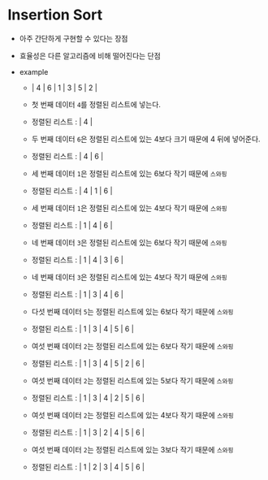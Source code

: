# Insertion Sort
- 아주 간단하게 구현할 수 있다는 장점
- 효율성은 다른 알고리즘에 비해 떨어진다는 단점

- example
    * | 4 | 6 | 1 | 3 | 5 | 2 |
    * 첫 번째 데이터 `4`를 정렬된 리스트에 넣는다.
    * 정렬된 리스트 : | 4 |

    * 두 번째 데이터 `6`은 정렬된 리스트에 있는 4보다 크기 때문에 4 뒤에 넣어준다.
    * 정렬된 리스트 : | 4 | 6 |

    * 세 번째 데이터 `1`은 정렬된 리스트에 있는 6보다 작기 때문에 `스와핑`
    * 정렬된 리스트 : | 4 | 1 | 6 |
    * 세 번째 데이터 `1`은 정렬된 리스트에 있는 4보다 작기 때문에 `스와핑`
    * 정렬된 리스트 : | 1 | 4 | 6 |

    * 네 번째 데이터 `3`은 정렬된 리스트에 있는 6보다 작기 때문에 `스와핑`
    * 정렬된 리스트 : | 1 | 4 | 3 | 6 |
    * 네 번째 데이터 `3`은 정렬된 리스트에 있는 4보다 작기 때문에 `스와핑`
    * 정렬된 리스트 : | 1 | 3 | 4 | 6 |

    * 다섯 번째 데이터 `5`는 정렬된 리스트에 있는 6보다 작기 때문에 `스와핑`
    * 정렬된 리스트 : | 1 | 3 | 4 | 5 | 6 |

    * 여섯 번째 데이터 `2`는 정렬된 리스트에 있는 6보다 작기 때문에 `스와핑`
    * 정렬된 리스트 : | 1 | 3 | 4 | 5 | 2 | 6 |
    * 여섯 번째 데이터 `2`는 정렬된 리스트에 있는 5보다 작기 때문에 `스와핑`
    * 정렬된 리스트 : | 1 | 3 | 4 | 2 | 5 | 6 |
    * 여섯 번째 데이터 `2`는 정렬된 리스트에 있는 4보다 작기 때문에 `스와핑`
    * 정렬된 리스트 : | 1 | 3 | 2 | 4 | 5 | 6 |
    * 여섯 번째 데이터 `2`는 정렬된 리스트에 있는 3보다 작기 때문에 `스와핑`
    * 정렬된 리스트 : | 1 | 2 | 3 | 4 | 5 | 6 |

